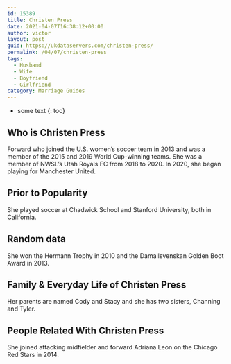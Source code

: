 ```yaml
---
id: 15389
title: Christen Press
date: 2021-04-07T16:38:12+00:00
author: victor
layout: post
guid: https://ukdataservers.com/christen-press/
permalink: /04/07/christen-press
tags:
  - Husband
  - Wife
  - Boyfriend
  - Girlfriend
category: Marriage Guides
---
```


* some text
{: toc}


## Who is Christen Press



Forward who joined the U.S. women&#8217;s soccer team in 2013 and was a member of the 2015 and 2019 World Cup-winning teams. She was a member of NWSL&#8217;s Utah Royals FC from 2018 to 2020. In 2020, she began playing for Manchester United.

                
                
                
## Prior to Popularity



She played soccer at Chadwick School and Stanford University, both in California.

                
                
                
## Random data



She won the Hermann Trophy in 2010 and the Damallsvenskan Golden Boot Award in 2013.

                
                
                
## Family & Everyday Life of Christen Press



Her parents are named Cody and Stacy and she has two sisters, Channing and Tyler.

                
                
                
## People Related With Christen Press



She joined attacking midfielder and forward Adriana Leon on the Chicago Red Stars in 2014.

                
              
            
          
          
          